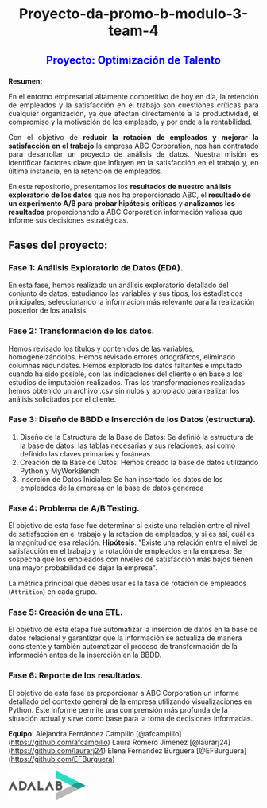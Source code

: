 # <p align="center">Proyecto-da-promo-b-modulo-3-team-4

<span style ='color:blue'></span>

## <p align="center"><span style ='color:blue'> Proyecto: Optimización de Talento </span>

<strong>Resumen:</strong>
<p align="justify">
En el entorno empresarial altamente competitivo de hoy en día, la retención de empleados y la satisfacción en el trabajo son cuestiones críticas para cualquier organización, ya que afectan directamente a la productividad, el compromiso y la motivación de los empleado, y por ende a la rentabilidad.

<p align="justify">
Con el objetivo de <strong>reducir la rotación de empleados y mejorar la satisfacción en el trabajo</strong> la empresa ABC Corporation, nos han contratado para desarrollar un proyecto de análisis de datos. Nuestra misión es identificar factores clave que influyen en la satisfacción en el trabajo y, en última instancia, en la retención de empleados.

En este repositorio, presentamos los <strong>resultados de nuestro análisis exploratorio de los datos</strong> que nos ha proporcionado ABC, el <strong>resultado de un experimento A/B para probar hipótesis críticas</strong> y <strong>analizamos los resultados</strong> proporcionando a ABC Corporation información valiosa que informe sus decisiones estratégicas.

## Fases del proyecto:
### Fase 1: Análisis Exploratorio de Datos (EDA).
En esta fase, hemos realizado un análisis exploratorio detallado del conjunto de datos, estudiando las variables y sus tipos, los estadísticos principales, seleccionando la informacion más relevante para la realización posterior de los análisis.

### Fase 2: Transformación de los datos.
Hemos revisado los títulos y contenidos de las variables, homogeneizándolos. Hemos revisado errores ortográficos, eliminado columnas redundates. Hemos explorado los datos faltantes e imputado cuando ha sido posible, con las indicaciones del cliente o en base a los estudios de imputación realizados.
Tras las transformaciones realizadas hemos obtenido un archivo .csv sin nulos y apropiado para realizar los análisis solicitados por el cliente.

### Fase 3: Diseño de BBDD e Insercción de los Datos (estructura).

1. Diseño de la Estructura de la Base de Datos: Se definió la estructura de la base de datos: las tablas necesarias y sus relaciones, así como definido las claves primarias y foráneas.
2. Creación de la Base de Datos: Hemos creado la base de datos utilizando Python y MyWorkBench
3. Inserción de Datos Iniciales: Se han insertado los datos de los empleados de la empresa en la base de datos generada

### Fase 4: Problema de A/B Testing.
El objetivo de esta fase fue determinar si existe una relación entre el nivel de satisfacción en el trabajo y la rotación de empleados, y si es así, cuál es la magnitud de esa relación.
**Hipótesis**: "Existe una relación entre el nivel de satisfacción en el trabajo y la rotación de empleados en la empresa. Se sospecha que los empleados con niveles de satisfacción más bajos tienen una mayor probabilidad de dejar la empresa".

La métrica principal que debes usar es la tasa de rotación de empleados (```Attrition```) en cada grupo. 

### Fase 5: Creación de una ETL.
El objetivo de esta etapa fue automatizar la inserción de datos en la base de datos relacional y garantizar que la información se actualiza de manera consistente y también automatizar el proceso de transformación de la información antes de la insercción en la BBDD.


### Fase 6: Reporte de los resultados.
El objetivo de esta fase es proporcionar a ABC Corporation un informe detallado del contexto general de la empresa utilizando visualizaciones en Python. Este informe permite una comprensión más profunda de la situación actual y sirve como base para la toma de decisiones informadas.


**Equipo**:
Alejandra Fernández Campillo [@afcampillo] (https://github.com/afcampillo)
Laura Romero Jimenez [@laurarj24] (https://github.com/laurarj24)
Elena Fernandez Burguera [@EFBurguera] (https://github.com/EFBurguera)



![logo adalab](adalab-logo.png)